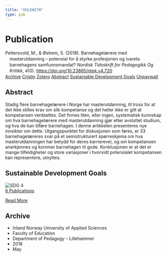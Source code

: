 ```yaml
---
title: "UULEWI7W"
type: pub
---
```

<h1>Publication</h1>
<article id="csl-bib-container-UULEWI7W" class="csl-bib-container">
  <div class="csl-bib-body" style="line-height: 1.35; padding-left: 1em; text-indent:-1em;">
  <div class="csl-entry">Pettersvold, M., &amp; &#xD8;strem, S. (2018). Barnehagel&#xE6;rere med masterutdanning &#x2013; potensial for &#xE5; styrke profesjonen og ivareta barnehagens samfunnsmandat? <i>Nordisk Tidsskrift for Pedagogikk Og Kritikk</i>, <i>4</i>(0). <a href="https://doi.org/10.23865/ntpk.v4.720">https://doi.org/10.23865/ntpk.v4.720</a></div>
</div>
  <div class="csl-bib-buttons">
    <a href="#taxonomy-article-UULEWI7W" class="csl-bib-button">Archive</a>
    <a href="https://app.cristin.no/results/show.jsf?id=1587066" alt="Cristin URL" class="csl-bib-button">Cristin</a>
    <a href="http://zotero.org/groups/5402882/items/UULEWI7W" alt="Zotero URL" class="csl-bib-button">Zotero</a>
    <a href="#abstract-article-UULEWI7W" class="csl-bib-button">Abstract</a>
    <a href="#sdg-article-UULEWI7W" class="csl-bib-button">Sustainable Development Goals</a>
    <a href="https://pedagogikkogkritikk.no/index.php/ntpk/article/download/720/2567" class="csl-bib-button">Unpaywall</a>
  </div>
  <div id="csl-bib-meta-container-UULEWI7W"></div>
</article>
<div id="csl-bib-meta-UULEWI7W" class="csl-bib-meta">
  <article id="abstract-article-UULEWI7W" class="abstract-article">
    <h1>Abstract</h1>
    Stadig flere barnehagelærere i Norge har masterutdanning, til tross for at det ikke stilles krav om slik kompetanse og det heller ikke er gitt at kompetansen verdsettes. Det finnes liten, eller ingen, systematisk kunnskap om hva barnehagelærere med masterutdanning gjør etter avsluttet studium, og hva de kan tilføre barnehagen. I denne artikkelen presenteres nye innsikter om dette. Utgangspunktet for diskusjonen som føres, er 33 barnehagelæreres svar på et semistrukturert spørreskjema om hva masterutdanningen har betydd for deres karrierevei, og om kompetansen anerkjennes og kommer barnehagen til gode. Konklusjonen er at det er mange tilfeldigheter og store variasjoner i hvorvidt potensialet kompetansen kan representere, utnyttes.
  </article>
  <article id="sdg-article-UULEWI7W" class="sdg-article">
    <h1>Sustainable Development Goals</h1>
    <div class="sdg-container"><div id="sdg4" class="sdg"> <img src="{{< params subfolder >}}images/sdg/sdg04_en.png" class="image" alt="SDG 4"> <div class="sdg-overlay"> <a href="{{< params subfolder >}}en/archive/?sdg=4#archive" class="sdg-publication-count"><span>6</span> Publications</a> <p><a href="https://sdgs.un.org/goals/goal4" class="sdg-read-more">Read More</a></p> </div> </div></div>
  </article>
  <article id="taxonomy-article-UULEWI7W" class="taxonomy-article">
    <h1>Archive</h1>
    <ul>
      <li>Inland Norway University of Applied Sciences</li>
      <li>Faculty of Education</li>
      <li>Department of Pedagogy – Lillehammer</li>
      <li>2018</li>
      <li>May</li>
    </ul>
  </article>
</div>
